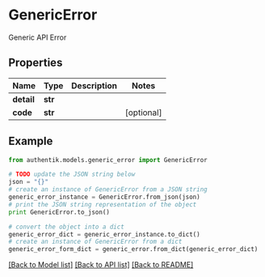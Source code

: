 # GenericError

Generic API Error

## Properties
Name | Type | Description | Notes
------------ | ------------- | ------------- | -------------
**detail** | **str** |  | 
**code** | **str** |  | [optional] 

## Example

```python
from authentik.models.generic_error import GenericError

# TODO update the JSON string below
json = "{}"
# create an instance of GenericError from a JSON string
generic_error_instance = GenericError.from_json(json)
# print the JSON string representation of the object
print GenericError.to_json()

# convert the object into a dict
generic_error_dict = generic_error_instance.to_dict()
# create an instance of GenericError from a dict
generic_error_form_dict = generic_error.from_dict(generic_error_dict)
```
[[Back to Model list]](../README.md#documentation-for-models) [[Back to API list]](../README.md#documentation-for-api-endpoints) [[Back to README]](../README.md)


